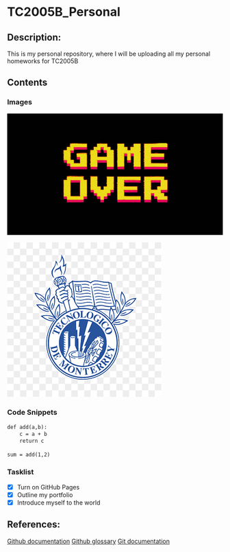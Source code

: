 # TC2005B_Personal

## Description:

This is my personal repository, where I will be uploading all my personal homeworks for TC2005B

## Contents

### Images

![GameOver](./Assets_ReadMe/istockphoto-1325433246-640x640.jpg)

![GameOver](./Assets_ReadMe/Tec.png)

### Code Snippets

```
def add(a,b):
    c = a + b
    return c

sum = add(1,2)
```

### Tasklist

- [x] Turn on GitHub Pages
- [x] Outline my portfolio
- [x] Introduce myself to the world

## References:

[Github documentation](https://docs.github.com/en)
[Github glossary](https://docs.github.com/en/get-started/learning-about-github/github-glossary)
[Git documentation](https://git-scm.com/doc)

